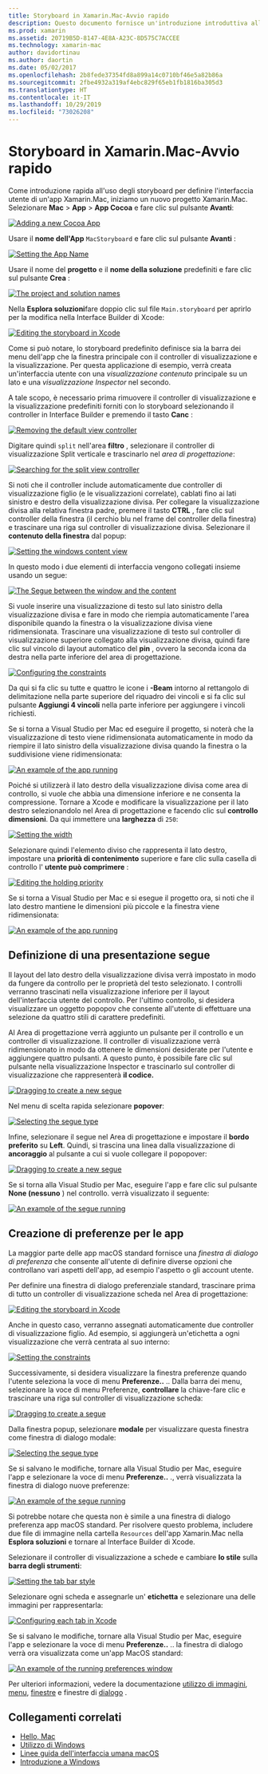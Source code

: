 ```yaml
---
title: Storyboard in Xamarin.Mac-Avvio rapido
description: Questo documento fornisce un'introduzione introduttiva alla creazione di interfacce utente macOS con storyboard in Xamarin.Mac. Viene descritto come creare un segue e creare una finestra delle preferenze.
ms.prod: xamarin
ms.assetid: 20719B5D-8147-4E8A-A23C-8D575C7ACCEE
ms.technology: xamarin-mac
author: davidortinau
ms.author: daortin
ms.date: 05/02/2017
ms.openlocfilehash: 2b8fede37354fd8a899a14c0710bf46e5a82b86a
ms.sourcegitcommit: 2fbe4932a319af4ebc829f65eb1fb1816ba305d3
ms.translationtype: HT
ms.contentlocale: it-IT
ms.lasthandoff: 10/29/2019
ms.locfileid: "73026208"
---
```

# <a name="storyboards-in-xamarinmac-quick-start"></a>Storyboard in Xamarin.Mac-Avvio rapido

Come introduzione rapida all'uso degli storyboard per definire l'interfaccia utente di un'app Xamarin.Mac, iniziamo un nuovo progetto Xamarin.Mac. Selezionare **Mac** > **App** > **App Cocoa** e fare clic sul pulsante **Avanti**:

[![](quickstart-images/qs01.png "Adding a new Cocoa App")](quickstart-images/qs01.png#lightbox)

Usare il **nome dell'App** `MacStoryboard` e fare clic sul pulsante **Avanti** :

[![](quickstart-images/qs02.png "Setting the App Name")](quickstart-images/qs02.png#lightbox)

Usare il nome del **progetto** e il **nome della soluzione** predefiniti e fare clic sul pulsante **Crea** :

[![](quickstart-images/qs03.png "The project and solution names")](quickstart-images/qs03.png#lightbox)

Nella **Esplora soluzioni**fare doppio clic sul file `Main.storyboard` per aprirlo per la modifica nella Interface Builder di Xcode:

[![](quickstart-images/qs04.png "Editing the storyboard in Xcode")](quickstart-images/qs04.png#lightbox)

Come si può notare, lo storyboard predefinito definisce sia la barra dei menu dell'app che la finestra principale con il controller di visualizzazione e la visualizzazione. Per questa applicazione di esempio, verrà creata un'interfaccia utente con una _visualizzazione contenuto_ principale su un lato e una _visualizzazione Inspector_ nel secondo.

A tale scopo, è necessario prima rimuovere il controller di visualizzazione e la visualizzazione predefiniti forniti con lo storyboard selezionando il controller in Interface Builder e premendo il tasto **Canc** :

[![](quickstart-images/qs05.png "Removing the default view controller")](quickstart-images/qs05.png#lightbox)

Digitare quindi `split` nell'area **filtro** , selezionare il controller di visualizzazione Split verticale e trascinarlo nel _area di progettazione_:

[![](quickstart-images/qs06.png "Searching for the split view controller")](quickstart-images/qs06.png#lightbox)

Si noti che il controller include automaticamente due controller di visualizzazione figlio (e le visualizzazioni correlate), cablati fino ai lati sinistro e destro della visualizzazione divisa. Per collegare la visualizzazione divisa alla relativa finestra padre, premere il tasto **CTRL** , fare clic sul controller della finestra (il cerchio blu nel frame del controller della finestra) e trascinare una riga sul controller di visualizzazione divisa. Selezionare il **contenuto della finestra** dal popup:

[![](quickstart-images/qs07.png "Setting the windows content view")](quickstart-images/qs07.png#lightbox)

In questo modo i due elementi di interfaccia vengono collegati insieme usando un segue:

[![](quickstart-images/qs08.png "The Segue between the window and the content")](quickstart-images/qs08.png#lightbox)

Si vuole inserire una visualizzazione di testo sul lato sinistro della visualizzazione divisa e fare in modo che riempia automaticamente l'area disponibile quando la finestra o la visualizzazione divisa viene ridimensionata. Trascinare una visualizzazione di testo sul controller di visualizzazione superiore collegato alla visualizzazione divisa, quindi fare clic sul vincolo di layout automatico del **pin** , ovvero la seconda icona da destra nella parte inferiore del area di progettazione.

[![](quickstart-images/qs09.png "Configuring the constraints")](quickstart-images/qs09.png#lightbox)

Da qui si fa clic su tutte e quattro le icone i **-Beam** intorno al rettangolo di delimitazione nella parte superiore del riquadro dei vincoli e si fa clic sul pulsante **Aggiungi 4 vincoli** nella parte inferiore per aggiungere i vincoli richiesti.

Se si torna a Visual Studio per Mac ed eseguire il progetto, si noterà che la visualizzazione di testo viene ridimensionata automaticamente in modo da riempire il lato sinistro della visualizzazione divisa quando la finestra o la suddivisione viene ridimensionata:

[![](quickstart-images/qs10.png "An example of the app running")](quickstart-images/qs10.png#lightbox)

Poiché si utilizzerà il lato destro della visualizzazione divisa come area di controllo, si vuole che abbia una dimensione inferiore e ne consenta la compressione. Tornare a Xcode e modificare la visualizzazione per il lato destro selezionandolo nel Area di progettazione e facendo clic sul **controllo dimensioni**. Da qui immettere una **larghezza** di `250`:

[![](quickstart-images/qs11.png "Setting the width")](quickstart-images/qs11.png#lightbox)

Selezionare quindi l'elemento diviso che rappresenta il lato destro, impostare una **priorità di contenimento** superiore e fare clic sulla casella di controllo l' **utente può comprimere** :

[![](quickstart-images/qs12.png "Editing the holding priority")](quickstart-images/qs12.png#lightbox)

Se si torna a Visual Studio per Mac e si esegue il progetto ora, si noti che il lato destro mantiene le dimensioni più piccole e la finestra viene ridimensionata:

[![](quickstart-images/qs13.png "An example of the app running")](quickstart-images/qs13.png#lightbox)

<a name="Defining-a-Presentation-Segue" />

## <a name="defining-a-presentation-segue"></a>Definizione di una presentazione segue

Il layout del lato destro della visualizzazione divisa verrà impostato in modo da fungere da controllo per le proprietà del testo selezionato. I controlli verranno trascinati nella visualizzazione inferiore per il layout dell'interfaccia utente del controllo. Per l'ultimo controllo, si desidera visualizzare un oggetto popopov che consente all'utente di effettuare una selezione da quattro stili di carattere predefiniti.

Al Area di progettazione verrà aggiunto un pulsante per il controllo e un controller di visualizzazione. Il controller di visualizzazione verrà ridimensionato in modo da ottenere le dimensioni desiderate per l'utente e aggiungere quattro pulsanti. A questo punto, è possibile fare clic sul pulsante nella visualizzazione Inspector e trascinarlo sul controller di visualizzazione che rappresenterà **il codice.**

[![](quickstart-images/qs14.png "Dragging to create a new segue")](quickstart-images/qs14.png#lightbox)

Nel menu di scelta rapida selezionare **popover**: 

[![](quickstart-images/qs15.png "Selecting the segue type")](quickstart-images/qs15.png#lightbox)

Infine, selezionare il segue nel Area di progettazione e impostare il **bordo preferito** su **Left**. Quindi, si trascina una linea dalla visualizzazione di **ancoraggio** al pulsante a cui si vuole collegare il popopover:

[![](quickstart-images/qs16.png "Dragging to create a new segue")](quickstart-images/qs16.png#lightbox)

Se si torna alla Visual Studio per Mac, eseguire l'app e fare clic sul pulsante **None (nessuno** ) nel controllo. verrà visualizzato il seguente:

[![](quickstart-images/qs17.png "An example of the segue running")](quickstart-images/qs17.png#lightbox)

<a name="Creating-App-Preferences" />

## <a name="creating-app-preferences"></a>Creazione di preferenze per le app

La maggior parte delle app macOS standard fornisce una _finestra di dialogo di preferenza_ che consente all'utente di definire diverse opzioni che controllano vari aspetti dell'app, ad esempio l'aspetto o gli account utente.

Per definire una finestra di dialogo preferenziale standard, trascinare prima di tutto un controller di visualizzazione scheda nel Area di progettazione:

[![](quickstart-images/qs18.png "Editing the storyboard in Xcode")](quickstart-images/qs18.png#lightbox)

Anche in questo caso, verranno assegnati automaticamente due controller di visualizzazione figlio. Ad esempio, si aggiungerà un'etichetta a ogni visualizzazione che verrà centrata al suo interno:

[![](quickstart-images/qs19.png "Setting the constraints")](quickstart-images/qs19.png#lightbox)

Successivamente, si desidera visualizzare la finestra preferenze quando l'utente seleziona la voce di menu **Preferenze..** .. Dalla barra dei menu, selezionare la voce di menu Preferenze, **controllare** la chiave-fare clic e trascinare una riga sul controller di visualizzazione scheda:

[![](quickstart-images/qs20.png "Dragging to create a segue")](quickstart-images/qs20.png#lightbox)

Dalla finestra popup, selezionare **modale** per visualizzare questa finestra come finestra di dialogo modale:

[![](quickstart-images/qs21.png "Selecting the segue type")](quickstart-images/qs21.png#lightbox)

Se si salvano le modifiche, tornare alla Visual Studio per Mac, eseguire l'app e selezionare la voce di menu **Preferenze..** ., verrà visualizzata la finestra di dialogo nuove preferenze:

[![](quickstart-images/qs22.png "An example of the segue running")](quickstart-images/qs22.png#lightbox)

Si potrebbe notare che questa non è simile a una finestra di dialogo preferenza app macOS standard. Per risolvere questo problema, includere due file di immagine nella cartella `Resources` dell'app Xamarin.Mac nella **Esplora soluzioni** e tornare al Interface Builder di Xcode.

Selezionare il controller di visualizzazione a schede e cambiare **lo stile** sulla **barra degli strumenti**: 

[![](quickstart-images/qs23.png "Setting the tab bar style")](quickstart-images/qs23.png#lightbox)

Selezionare ogni scheda e assegnarle un' **etichetta** e selezionare una delle immagini per rappresentarla:

[![](quickstart-images/qs24.png "Configuring each tab in Xcode")](quickstart-images/qs24.png#lightbox)

Se si salvano le modifiche, tornare alla Visual Studio per Mac, eseguire l'app e selezionare la voce di menu **Preferenze..** .. la finestra di dialogo verrà ora visualizzata come un'app MacOS standard:

[![](quickstart-images/qs25.png "An example of the running preferences window")](quickstart-images/qs25.png#lightbox)

Per ulteriori informazioni, vedere la documentazione [utilizzo di immagini](~/mac/app-fundamentals/image.md), [menu](~/mac/user-interface/menu.md), [finestre](~/mac/user-interface/window.md) e finestre di [dialogo](~/mac/user-interface/dialog.md) .

## <a name="related-links"></a>Collegamenti correlati

- [Hello, Mac](~/mac/get-started/hello-mac.md)
- [Utilizzo di Windows](~/mac/user-interface/window.md)
- [Linee guida dell'interfaccia umana macOS](https://developer.apple.com/design/human-interface-guidelines/macos/overview/themes/)
- [Introduzione a Windows](https://developer.apple.com/library/mac/documentation/Cocoa/Conceptual/WinPanel/Introduction.html#//apple_ref/doc/uid/10000031-SW1)
